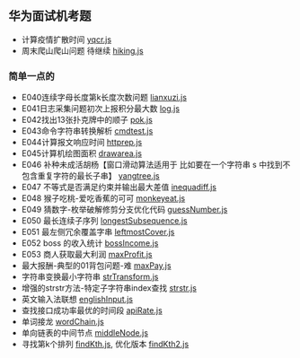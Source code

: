 ## 华为面试机考题
- 计算疫情扩散时间 [yqcr.js](./yqcr.js)
- 周末爬山爬山问题 待继续 [hiking.js](hiking.js)

### 简单一点的
- E040连续字母长度第k长度次数问题 [lianxuzi.js](./lianxuzi.js)
- E041日志采集问题初次上报积分最大数 [log.js](./log.js)
- E042找出13张扑克牌中的顺子 [pok.js](./pok.js)
- E043命令字符串转换解析 [cmdtest.js](./cmdtest.js)
- E044计算报文响应时间 [httprep.js](./httprep.js)
- E045计算机绘图面积 [drawarea.js](./drawarea.js)
- E046 补种未成活胡杨【窗口滑动算法适用于 比如要在一个字符串 s 中找到不包含重复字符的最长子串】 [yangtree.js](./yangtree.js)
- E047 不等式是否满足约束并输出最大差值 [inequadiff.js](./inequadiff.js)
- E048 猴子吃桃-爱吃香蕉的可可 [monkeyeat.js](./monkeyeat.js)
- E049 猜数字-枚举破解修剪分支优化代码 [guessNumber.js](./guessNumber.js)
- E050 最长连续子序列 [longestSubsequence.js](./longestSubsequence.js)
- E051 最左侧冗余覆盖字串 [leftmostCover.js](./leftmostCover.js)
- E052 boss 的收入统计 [bossIncome.js](./bossIncome.js)
- E053 商人获取最大利润 [maxProfit.js](./maxProfit.js)
- 最大报酬-典型的01背包问题-难 [maxPay.js](./maxPay.js)
- 字符串变换最小字符串 [strTransform.js](./strTransform.js)
- 增强的strstr方法-特定子字符串index查找 [strstr.js](./strstr.js)
- 英文输入法联想 [englishInput.js](./englishInput.js)
- 查找接口成功率最优的时间段 [apiRate.js](./apiRate.js)
- 单词接龙 [wordChain.js](./wordChain.js)
- 单向链表的中间节点 [middleNode.js](./middleNode.js)
- 寻找第k个排列 [findKth.js](./findKth.js), 优化版本 [findKth2.js](./findKth2.js)

